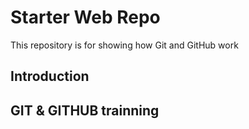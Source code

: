 # Starter Web Repo

This repository is for showing how Git and GitHub work

## Introduction

## GIT & GITHUB trainning

